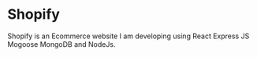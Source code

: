 # Shopify
Shopify is an Ecommerce website I am developing using React Express JS Mogoose MongoDB and NodeJs. 
